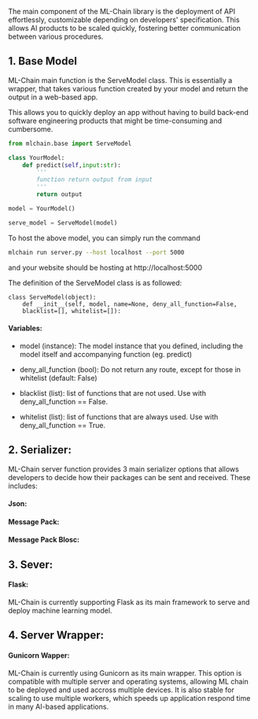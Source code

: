 The main component of the ML-Chain library is the deployment of API effortlessly, 
customizable depending on developers' specification. This allows AI products to be scaled 
quickly, fostering better communication between various procedures.


## 1. Base Model

ML-Chain main function is the ServeModel class. This is essentially a wrapper, that
 takes various function created by your model and return the output in a web-based 
app.

This allows you to quickly deploy an app without having to build back-end software engineering 
products that might be time-consuming and cumbersome.

```python
from mlchain.base import ServeModel

class YourModel:
    def predict(self,input:str):
        '''
        function return output from input
        '''
        return output

model = YourModel()

serve_model = ServeModel(model)
```

To host the above model, you can simply run the command

```bash
mlchain run server.py --host localhost --port 5000
```

and your website should be hosting at http://localhost:5000

The definition of the ServeModel class is as followed:

```
class ServeModel(object):
    def __init__(self, model, name=None, deny_all_function=False, 
    blacklist=[], whitelist=[]):
```

#### Variables:

- model (instance): The model instance that you defined, including the model itself and 
accompanying function (eg. predict)

- deny_all_function (bool): Do not return any route, except for those in whitelist
(default: False)

- blacklist (list): list of functions that are not used. Use with deny_all_function == False.

- whitelist (list): list of functions that are always used. Use with deny_all_function == True.

## 2. Serializer:

ML-Chain server function provides 3 main serializer options that allows developers to decide 
how their packages can be sent and received. These includes:

#### Json:



#### Message Pack:




#### Message Pack Blosc:




## 3. Sever:

#### Flask:

ML-Chain is currently supporting Flask as its main framework to serve and deploy machine learning model. 




## 4. Server Wrapper:

#### Gunicorn Wapper:

ML-Chain is currently using Gunicorn as its main wrapper. This option is compatible with multiple server and operating systems, allowing ML chain to be deployed and used accross multiple devices. It is also stable for scaling to use multiple workers, which
speeds up application respond time in many AI-based applications.